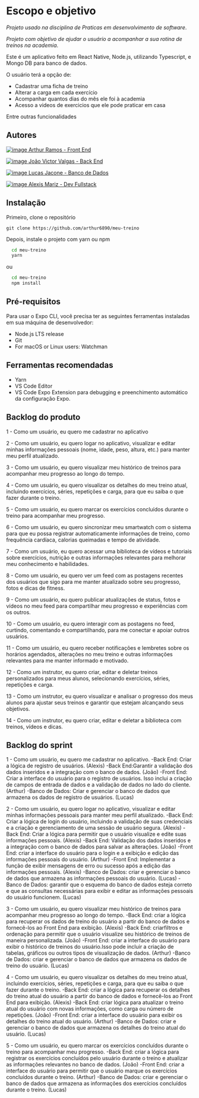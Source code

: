 # Escopo e objetivo

_Projeto usado na disciplina de Praticas em desenvolvimento de software_.

_Projeto com objetivo de ajudar o usuário a acompanhar a sua rotina de treinos na academia_.

Este é um aplicativo feito em React Native, Node.js, utilizando Typescript, e Mongo DB para banco de dados.

O usuário terá a opção de:

- Cadastrar uma ficha de treino
- Alterar a carga em cada exercício
- Acompanhar quantos dias do mês ele foi à academia
- Acesso a videos de exercicios que ele pode praticar em casa

Entre outras funcionalidades

## Autores

[![image](https://img.shields.io/badge/GitHub-100000?style=for-the-badge&logo=github&logoColor=white) Arthur Ramos - Front End](https://github.com/arthur6890)

[![image](https://img.shields.io/badge/GitHub-100000?style=for-the-badge&logo=github&logoColor=white) João Victor Valgas - Back End](https://github.com/joaovalgas)

[![image](https://img.shields.io/badge/GitHub-100000?style=for-the-badge&logo=github&logoColor=white) Lucas Jacone - Banco de Dados](https://github.com/jackjacone)

[![image](https://img.shields.io/badge/GitHub-100000?style=for-the-badge&logo=github&logoColor=white) Alexis Mariz - Dev Fullstack](https://github.com/Adgmariz)

## Instalação

Primeiro, clone o repositório

`git clone https://github.com/arthur6890/meu-treino`

Depois, instale o projeto com yarn ou npm

```bash
  cd meu-treino
  yarn
```

ou

```bash
  cd meu-treino
  npm install
```

## Pré-requisitos

Para usar o Expo CLI, você precisa ter as seguintes ferramentas instaladas em sua máquina de desenvolvedor:

- Node.js LTS release
- Git
- For macOS or Linux users: Watchman

## Ferramentas recomendadas

- Yarn
- VS Code Editor
- VS Code Expo Extension para debugging e preenchimento automático da configuração Expo.

## Backlog do produto

1 - Como um usuário, eu quero me cadastrar no aplicativo

2 - Como um usuário, eu quero logar no aplicativo, visualizar e editar minhas informações pessoais (nome, idade, peso, altura, etc.) para manter meu perfil atualizado. 

3 - Como um usuário, eu quero visualizar meu histórico de treinos para acompanhar meu progresso ao longo do tempo.

4 - Como um usuário, eu quero visualizar os detalhes do meu treino atual, incluindo exercícios, séries, repetições e carga, para que eu saiba o que fazer durante o treino.

5 - Como um usuário, eu quero marcar os exercícios concluídos durante o treino para acompanhar meu progresso.

6 - Como um usuário, eu quero sincronizar meu smartwatch com o sistema para que eu possa registrar automaticamente informações de treino, como frequência cardíaca, calorias queimadas e tempo de atividade.

7 - Como um usuário, eu quero acessar uma biblioteca de vídeos e tutoriais sobre exercícios, nutrição e outras informações relevantes para melhorar meu conhecimento e habilidades.

8 - Como um usuário, eu quero ver um feed com as postagens recentes dos usuários que sigo para me manter atualizado sobre seu progresso, fotos e dicas de fitness.

9 - Como um usuário, eu quero publicar atualizações de status, fotos e vídeos no meu feed para compartilhar meu progresso e experiências com os outros. 

10 - Como um usuário, eu quero interagir com as postagens no feed, curtindo, comentando e compartilhando, para me conectar e apoiar outros usuários.

11 - Como um usuário, eu quero receber notificações e lembretes sobre os horários agendados, alterações no meu treino e outras informações relevantes para me manter informado e motivado.

12 - Como um instrutor, eu quero criar, editar e deletar treinos personalizados para meus alunos, selecionando exercícios, séries, repetições e carga.

13 - Como um instrutor, eu quero visualizar e analisar o progresso dos meus alunos para ajustar seus treinos e garantir que estejam alcançando seus objetivos.

14 - Como um instrutor, eu quero criar, editar e deletar a biblioteca com treinos, vídeos e dicas.

## Backlog do sprint

1 - Como um usuário, eu quero me cadastrar no aplicativo.
-Back End: Criar a lógica de registro de usuários. (Alexis)
-Back End:Garantir a validação dos dados inseridos e a integração com o banco de dados. (João)
-Front End: Criar a interface do usuário para o registro de usuários. Isso inclui a criação
de campos de entrada de dados e a validação de dados no lado do cliente. (Arthur)
-Banco de Dados: Criar e gerenciar o banco de dados que armazena os dados de registro de
usuários. (Lucas)

2 - Como um usuário, eu quero logar no aplicativo, visualizar e editar minhas informações pessoais para manter meu perfil atualizado.
-Back End: Criar a lógica de login do usuário, incluindo a validação de suas credenciais e a criação e gerenciamento de
uma sessão de usuário segura. (Alexis)
-Back End: Criar a lógica para permitir que o usuário visualize e edite suas informações pessoais. (Alexis)
-Back End: Validação dos dados inseridos e a integração com o banco de dados para salvar as alterações. (João)
-Front End: criar a interface do usuário para o login e a exibição e edição das informações pessoais do usuário. (Arthur)
-Front End: Implementar a função de exibir mensagens de erro ou sucesso após a edição das informações pessoais. (Alexis)
-Banco de Dados: criar e gerenciar o banco de dados que armazena as informações pessoais
do usuário. (Lucas)
-Banco de Dados: garantir que o esquema do banco de dados esteja correto e que as consultas necessárias para exibir e
editar as informações pessoais do usuário funcionem. (Lucas)

3 - Como um usuário, eu quero visualizar meu histórico de treinos para acompanhar meu progresso ao longo do tempo.
-Back End: criar a lógica para recuperar os dados de treino do usuário a partir do banco de dados e
fornecê-los ao Front End para exibição. (Alexis)
-Back End: criarfiltros e ordenação para permitir que o usuário visualize seu histórico de treinos de
maneira personalizada. (João)
-Front End: criar a interface do usuário para exibir o histórico de treinos do usuário.Isso pode
incluir a criação de tabelas, gráficos ou outros tipos de visualização de dados. (Arthur)
-Banco de Dados: criar e gerenciar o banco de dados que armazena os dados de treino do usuário. (Lucas)

4 - Como um usuário, eu quero visualizar os detalhes do meu treino atual, incluindo exercícios, séries, repetições e carga, para que eu saiba o que fazer durante o treino.
-Back End: criar a lógica para recuperar os detalhes do treino atual do usuário a partir do banco de dados
e fornecê-los ao Front End para exibição. (Alexis)
-Back End: criar lógica para atualizar o treino atual do usuário com novas informações, como carga ou
número de repetições. (João)
-Front End: criar a interface do usuário para exibir os detalhes do treino atual do usuário. (Arthur)
-Banco de Dados: criar e gerenciar o banco de dados que armazena os detalhes do treino atual do usuário. (Lucas)

5 - Como um usuário, eu quero marcar os exercícios concluídos durante o treino para acompanhar meu progresso.
-Back End: criar a lógica para registrar os exercícios concluídos pelo usuário durante o treino e atualizar
as informações relevantes no banco de dados. (João)
-Front End: criar a interface do usuário para permitir que o usuário marque os
exercícios concluídos durante o treino. (Arthur)
-Banco de Dados: criar e gerenciar o banco de dados que armazena as informações
dos exercícios concluídos durante o treino. (Lucas)
